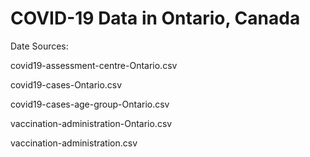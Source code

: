 # COVID-19 Data in Ontario, Canada


Date Sources:

covid19-assessment-centre-Ontario.csv

covid19-cases-Ontario.csv

covid19-cases-age-group-Ontario.csv

vaccination-administration-Ontario.csv

vaccination-administration.csv
